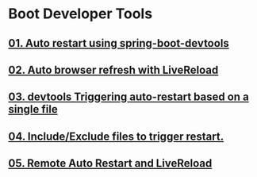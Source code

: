 # Boot Developer Tools

## [01. Auto restart using spring-boot-devtools](01-auto-restart-using-spring-boot-devtools/README.md)

## [02. Auto browser refresh with LiveReload](02-auto-browser-refresh-with-livereload/README.md)

## [03. devtools Triggering auto-restart based on a single file](03-triggering-auto-restart-based-on-a-single-file/README.md)

## [04. Include/Exclude files to trigger restart.](04-include-exclude-files-to-trigger-restart/README.md)

## [05. Remote Auto Restart and LiveReload](05-remote-auto-restart-and-livereload/README.md)

